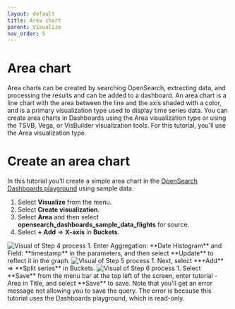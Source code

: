 ```yaml
---
layout: default
title: Area chart
parent: Visualize
nav_order: 5
---
```


# Area chart

Area charts can be created by searching OpenSearch, extracting data, and processing the results and can be added to a dashboard. An area chart is a line chart with the area between the line and the axis shaded with a color, and is a primary visualization type used to display time series data. You can create area charts in Dashboards using the Area visualization type or using the TSVB, Vega, or VisBuilder visualization tools. For this tutorial, you'll use the Area visualization type.

# Create an area chart

In this tutorial you'll create a simple area chart in the [OpenSearch Dashboards playground](https://playground.opensearch.org/app/home#/) using sample data.

1. Select **Visualize** from the menu.
2. Select **Create visualization**.
3. Select **Area** and then select **opensearch_dashboards_sample_data_flights** for source.
4. Select **+ Add** => **X-axis** in **Buckets**.
<img src="{{site.url}}{{site.baseurl}}/images/area-chart-2.png" alt="Visual of Step 4 process">
1. Enter Aggregation: **Date Histogram** and Field: **timestamp** in the parameters, and then select **Update** to reflect it in the graph. 
<img src="{{site.url}}{{site.baseurl}}/images/area-chart-3.png" alt="Visual of Step 5 process">
1. Next, select **+Add** => **Split series** in Buckets.
  <img src="{{site.url}}{{site.baseurl}}/images/area-chart-4.png" alt="Visual of Step 6 process"> 
1. Select **Save** from the menu bar at the top left of the screen, enter tutorial - Area in Title, and select **Save** to save. Note that you'll get an error message not allowing you to save the query. The error is because this tutorial uses the Dashboards playground, which is read-only.
